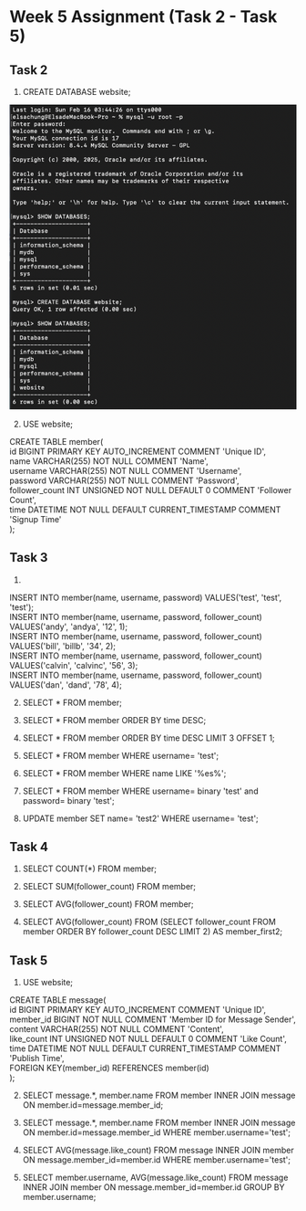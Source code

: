 # Week 5 Assignment (Task 2 - Task 5)

## Task 2
1. CREATE DATABASE website;  

![2-1](screenshots/2-1.png)  



2. USE website;
 
CREATE TABLE member(  
    id BIGINT PRIMARY KEY AUTO_INCREMENT COMMENT 'Unique ID',  
    name VARCHAR(255) NOT NULL COMMENT 'Name',  
    username VARCHAR(255) NOT NULL COMMENT 'Username',  
    password VARCHAR(255) NOT NULL COMMENT 'Password',  
    follower_count INT UNSIGNED NOT NULL DEFAULT 0 COMMENT 'Follower Count',  
    time DATETIME NOT NULL DEFAULT CURRENT_TIMESTAMP COMMENT 'Signup Time'  
);  

## Task 3
1.
INSERT INTO member(name, username, password) VALUES('test', 'test', 'test');  
INSERT INTO member(name, username, password, follower_count) VALUES('andy', 'andya', '12', 1);  
INSERT INTO member(name, username, password, follower_count) VALUES('bill', 'billb', '34', 2);  
INSERT INTO member(name, username, password, follower_count) VALUES('calvin', 'calvinc', '56', 3);  
INSERT INTO member(name, username, password, follower_count) VALUES('dan', 'dand', '78', 4);  

2. SELECT * FROM member;
  
3. SELECT * FROM member ORDER BY time DESC;  


4. SELECT * FROM member ORDER BY time DESC LIMIT 3 OFFSET 1;  


5. SELECT * FROM member WHERE username= 'test';  


6. SELECT * FROM member WHERE name LIKE '%es%';  


7. SELECT * FROM member WHERE username= binary 'test' and password= binary 'test';  


8. UPDATE member SET name= 'test2' WHERE username= 'test';  






## Task 4
1. SELECT COUNT(*) FROM member;  


2. SELECT SUM(follower_count) FROM member;  


3. SELECT AVG(follower_count) FROM member;  

4. SELECT AVG(follower_count) FROM (SELECT follower_count FROM member ORDER BY follower_count DESC LIMIT 2) AS member_first2;  




## Task 5
1. USE website;  

CREATE TABLE message(  
    id BIGINT PRIMARY KEY AUTO_INCREMENT COMMENT 'Unique ID',  
    member_id BIGINT NOT NULL COMMENT 'Member ID for Message Sender',  
    content VARCHAR(255) NOT NULL COMMENT 'Content',  
    like_count INT UNSIGNED NOT NULL DEFAULT 0 COMMENT 'Like Count',  
    time DATETIME NOT NULL DEFAULT CURRENT_TIMESTAMP COMMENT 'Publish Time',  
    FOREIGN KEY(member_id) REFERENCES member(id)  
);  



2. SELECT message.*, member.name FROM member INNER JOIN message ON member.id=message.member_id;  



3. SELECT message.*, member.name FROM member INNER JOIN message ON member.id=message.member_id WHERE member.username='test';  



4. SELECT AVG(message.like_count) FROM message INNER JOIN member ON message.member_id=member.id WHERE member.username='test';  



5. SELECT member.username, AVG(message.like_count) FROM message INNER JOIN member ON message.member_id=member.id GROUP BY member.username;  






